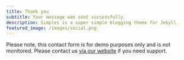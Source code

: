 ```yaml
---
title: Thank you
subtitle: Your message was sent successfully.
description: Simples is a super simple blogging theme for Jekyll.
featured_image: /images/social.png
---
```


Please note, this contact form is for demo purposes only and is not monitored. Please contact us [via our website](https://jekyllthemes.io) if you need support.
